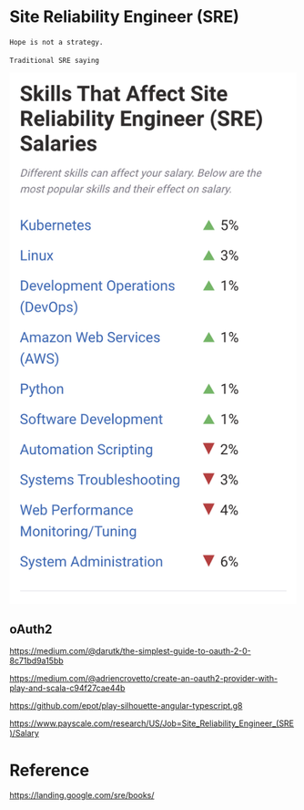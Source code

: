 # Site Reliability Engineer (SRE)



    Hope is not a strategy.

    Traditional SRE saying


![image](images/SRE-Skills.png)

## oAuth2

https://medium.com/@darutk/the-simplest-guide-to-oauth-2-0-8c71bd9a15bb

https://medium.com/@adriencrovetto/create-an-oauth2-provider-with-play-and-scala-c94f27cae44b


https://github.com/epot/play-silhouette-angular-typescript.g8


https://www.payscale.com/research/US/Job=Site_Reliability_Engineer_(SRE)/Salary



# Reference

https://landing.google.com/sre/books/


